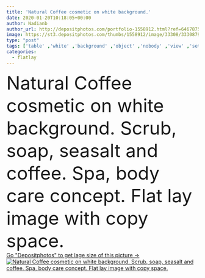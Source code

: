 ```yaml
---
title: 'Natural Coffee cosmetic on white background.'
date: 2020-01-20T10:18:05+00:00
author: Nadianb
author_url: http://depositphotos.com/portfolio-1558912.html?ref=64678756
image: https://st3.depositphotos.com/thumbs/1558912/image/33308/333087990/api_thumb_450.jpg?forcejpeg=true
type: "post"
tags: ['table' ,'white' ,'background' ,'object' ,'nobody' ,'view' ,'set' ,'female' ,'beauty' ,'oil' ,'health' ,'healthy' ,'natural' ,'cream' ,'homemade' ,'care' ,'towel' ,'coffee' ,'personal' ,'skin' ,'relax' ,'lay' ,'candle' ,'product' ,'woman' ,'flat' ,'professional' ,'apply' ,'brush' ,'cosmetic' ,'skincare' ,'body' ,'soap' ,'spa' ,'treatment' ,'facial' ,'top' ,'supplies' ,'jar' ,'dermatology' ,'massage' ,'scrub' ,'spa background' ,'flatlay' ,'coffee scrub' ]
categories: 
  - flatlay
---
```

<div aling="center">
            <font size="60"> Natural Coffee cosmetic on white background. Scrub, soap, seasalt and coffee. Spa, body care concept. Flat lay image with copy space.</font>   
</div>
<div>
    <a href='https://depositphotos.com/333087990/stock-photo-natural-coffee-cosmetic-on-white.html?ref=64678756' target=_blank > Go "Depositphotos" to get lage size of this picture ->
        <img href='https://depositphotos.com/333087990/stock-photo-natural-coffee-cosmetic-on-white.html?ref=64678756' src='https://st3.depositphotos.com/1558912/33308/i/950/depositphotos_333087990-stock-photo-natural-coffee-cosmetic-on-white.jpg?forcejpeg=true' alt='Natural Coffee cosmetic on white background. Scrub, soap, seasalt and coffee. Spa, body care concept. Flat lay image with copy space.' >
    </a>
</div>

